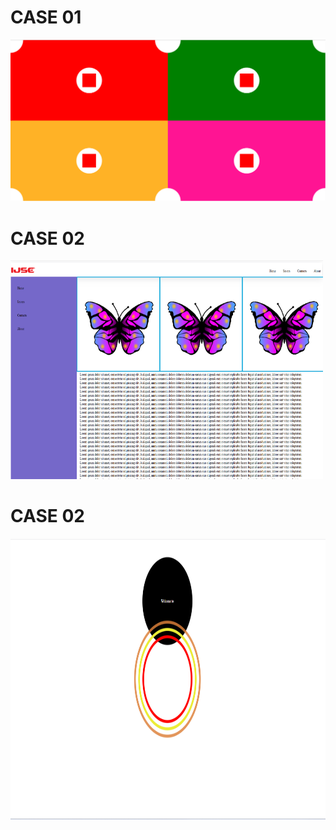 <h1>CASE 01</h1>
<img src="assets/image/img.png">



<h1>CASE 02</h1>
<img src="assets/image/img_1.png" width="500px" height="350px">



<h1>CASE 02</h1>
<img src="assets/image/img_2.png" width="700px" height="450px">
